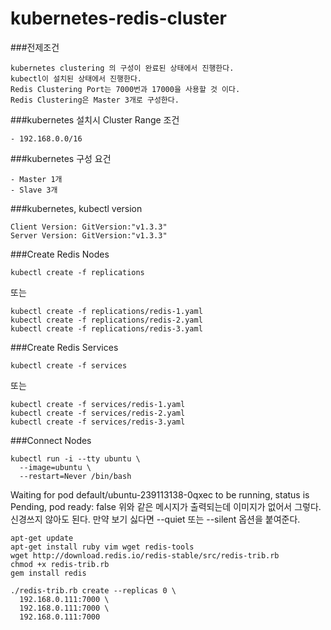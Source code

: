 # kubernetes-redis-cluster
###전제조건
```
kubernetes clustering 의 구성이 완료된 상태에서 진행한다.
kubectl이 설치된 상태에서 진행한다.
Redis Clustering Port는 7000번과 17000을 사용할 것 이다.
Redis Clustering은 Master 3개로 구성한다.
```

###kubernetes 설치시 Cluster Range 조건
```
- 192.168.0.0/16
```

###kubernetes 구성 요건
```
- Master 1개
- Slave 3개
```

###kubernetes, kubectl version
```
Client Version: GitVersion:"v1.3.3"
Server Version: GitVersion:"v1.3.3"
```

###Create Redis Nodes
```
kubectl create -f replications
```
또는
```
kubectl create -f replications/redis-1.yaml
kubectl create -f replications/redis-2.yaml
kubectl create -f replications/redis-3.yaml
```

###Create Redis Services
```
kubectl create -f services
```
또는
```
kubectl create -f services/redis-1.yaml
kubectl create -f services/redis-2.yaml
kubectl create -f services/redis-3.yaml
```

###Connect Nodes
```
kubectl run -i --tty ubuntu \
  --image=ubuntu \
  --restart=Never /bin/bash
```
Waiting for pod default/ubuntu-239113138-0qxec to be running, status is Pending, pod ready: false
위와 같은 메시지가 출력되는데 이미지가 없어서 그렇다.
신경쓰지 않아도 된다.
만약 보기 싫다면 --quiet 또는 --silent 옵션을 붙여준다.

```
apt-get update
apt-get install ruby vim wget redis-tools
wget http://download.redis.io/redis-stable/src/redis-trib.rb
chmod +x redis-trib.rb
gem install redis
```

```
./redis-trib.rb create --replicas 0 \
  192.168.0.111:7000 \
  192.168.0.111:7000 \
  192.168.0.111:7000
```
